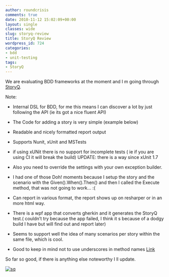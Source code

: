 ```yaml
---
author: roundcrisis
comments: true
date: 2010-11-12 15:02:09+00:00
layout: single
classes: wide
slug: storyq-review
title: StoryQ Review
wordpress_id: 724
categories:
- bdd
- unit-testing
tags:
- StoryQ
---
```


We are evaluating BDD frameworks at the moment and I m going through [StoryQ](http://storyq.codeplex.com/).

Note:



	
  * Internal DSL for BDD, for me this means I can discover a lot by just following the API (ie its got a nice fluent API)

	
  * The Code for adding a story is very simple (example below)

	
  * Readable and nicely formatted report output

	
  * Supports Nunit, xUnit and MSTests

	
  * if using xUNit there is no support for incomplete tests ( ie if you are using CI it will break the build) UPDATE: there is a way since xUnit 1.7

	
  * Also you need to override the settings with your own exception builder.

	
  * I had one of those Doh! moments because I setup the story and the scenario with the Given().When().Then() and then I called the Execute method, that was not going to work… :(

	
  * Can report in various format, the report shows up on resharper or in an more html way.

	
  * There is a wpf app that converts gherkin and it generates the StoryQ test.( couldn’t try because the app failed, I think it s because of a dodgy build I have but will find out and report later)

	
  * Seems to support well the idea of many scenarios per story within the same file, which is cool.

	
  * Good to keep in mind not to use underscores in method names [Link](http://storyq.codeplex.com/Thread/View.aspx?ThreadId=218277)


So far so good, if there is anything else noteworthy I ll update.

[![sq](http://roundcrisis.files.wordpress.com/2010/11/sq_thumb.png)](http://roundcrisis.files.wordpress.com/2010/11/sq.png)
